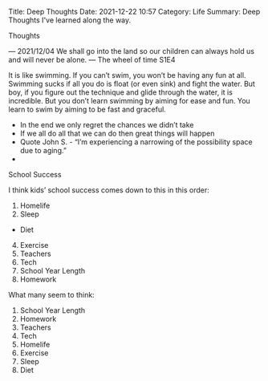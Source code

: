 Title: Deep Thoughts
Date: 2021-12-22 10:57
Category: Life
Summary: Deep Thoughts I've learned along the way.


Thoughts

— 2021/12/04
We shall go into the land so our children can always hold us and will never be alone.
— The wheel of time S1E4

It is like swimming. If you can’t swim, you won’t be having any fun at all. Swimming sucks if all you do is float (or even sink) and fight the water. But boy, if you figure out the technique and glide through the water, it is incredible. But you don’t learn swimming by aiming for ease and fun. You learn to swim by aiming to be fast and graceful.


- In the end we only regret the chances we didn’t take
- If we all do all that we can do then great things will happen
- Quote John S. - “I’m experiencing a narrowing of the possibility space due to aging.”
- 

School Success

I think kids’ school success comes down to this in this order:

1. Homelife
2. Sleep
- Diet
4. Exercise
5. Teachers
6. Tech
7. School Year Length
8. Homework

What many seem to think:

1. School Year Length
2. Homework
3. Teachers
4. Tech
5. Homelife
6. Exercise 
7. Sleep
8. Diet

